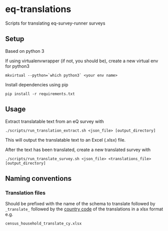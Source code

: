 # eq-translations
Scripts for translating eq-survey-runner surveys

## Setup
Based on python 3

If using virtualenvwrapper (if not, you should be), create a new virtual env for python3

```
mkvirtual --python=`which python3` <your env name>
```

Install dependencies using pip

```
pip install -r requirements.txt
```

## Usage 
Extract translatable text from an eQ survey with

```
./scripts/run_translation_extract.sh <json_file> [output_directory]
```
This will output the translatable text to an Excel (.xlsx) file. 

After the text has been translated, create a new translated survey with
```
./scripts/run_translate_survey.sh <json_file> <translations_file> [output_directory]
```

## Naming conventions

### Translation files

Should be prefixed with the name of the schema to translate followed by `_translate_` followed by the [country code](https://en.wikipedia.org/wiki/ISO_3166-1) of the translations in a xlsx format e.g.

```
census_household_translate_cy.xlsx
```